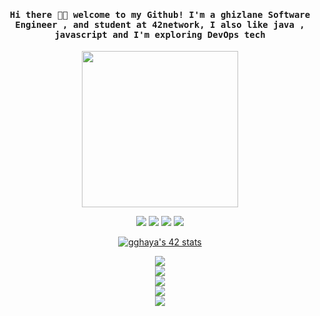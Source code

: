 <h4 align="center"><samp> Hi there 👋🏾  welcome to my Github! I'm a ghizlane Software Engineer , and student at 42network,  I also like java , javascript and I'm exploring DevOps tech </samp></h4>

<p align="center">
  <img width="250" src="https://media.giphy.com/media/jIgXf4hgbHCeKiXpvt/giphy.gif">
</p>


<p align="center">
<a href= "https://ma.linkedin.com/in/ghizlane-ghaya-0265b2170"><img src="https://img.icons8.com/windows/32/000000/linkedin.png"/></a>
<a href= "https://twitter.com/ari_hacks"><img src="https://img.icons8.com/material-outlined/32/000000/twitter.png"/></a>
  <a href= "https://instagram.com/gghaya.22"><img src="https://img.icons8.com/material-outlined/32/000000/instagram.png"/></a>
<a href= "https://www.facebook.com/lina.ikram.969?mibextid=ZbWKwL"><img src="https://img.icons8.com/fluency-systems-regular/32/null/facebook-new--v1.png"/></a>
</p>
<center>
<a  href="https://github.com/gghaya"><img src="https://badge.mediaplus.ma/greenbinary/gghaya" alt="gghaya's 42 stats" /></a> 
</center>


<p align="center">
  <img src="https://skillicons.dev/icons?i=git,html,css,js,c,cpp,cs,python,php,java" /> </br>
  <img src="https://skillicons.dev/icons?i=github,vscode,eclipse,visualstudio,figma,androidstudio,ai,hibernate" /> </br>
  <img src="https://skillicons.dev/icons?i=bootstrap,electron,dotnet,spring,nodejs" /></br>
  <img src="https://skillicons.dev/icons?i=mysql,mongodb" /></br>
  <img src="https://skillicons.dev/icons?i=linux" />
  
</p>
